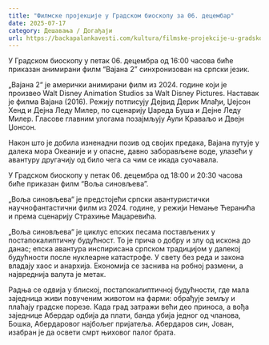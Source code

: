 ```yaml
---
title: "Филмске пројекције у Градском биоскопу за 06. децембар"
date: 2025-07-17
category: Дешавања / Догађаји
url: https://backapalankavesti.com/kultura/filmske-projekcije-u-gradskom-bioskopu-za-06-decembar/
---
```


У Градском биоскопу у петак 06. децембра од 16:00 часова биће приказан анимирани филм “Вајана 2” синхронизован на српски језик.

„Вајана 2“ је амерички анимирани филм из 2024. године који је произвео Walt Disney Animation Studios за Walt Disney Pictures. Наставак је филма Вајана (2016). Режију потписују Дејвид Дерик Млађи, Џејсон Хенд и Дејна Леду Милер, по сценарију Џареда Буша и Дејне Леду Милер. Гласове главним улогама позајмљују Аули Краваљо и Двејн Џонсон.

Након што је добила изненадни позив од својих предака, Вајана путује у далека мора Океаније и у опасне, давно заборављене воде, улазећи у авантуру другачију од било чега са чим се икада суочавала.

У Градском биоскопу у петак 06. децембра од 18:00 и 20:30 часова биће приказан филм “Воља синовљева”.

„Воља синовљева“ је предстојећи српски авантуристички научнофантастични филм из 2024. године, у режији Немање Ћеранића и према сценарију Страхиње Маџаревића.

„Воља синовљева“ је циклус епских песама постављених у постапокалиптичну будућност. То је прича о добру и злу од искона до данас; епска авантура инспирисана српском традицијом у далекој будућности после нуклеарне катастрофе. У свету без реда и закона владају хаос и анархија. Економија се заснива на робној размени, а највреднија валута је метак.

Радња се одвија у блиској, постапокалиптичној будућности, где мала заједница живи повученим животом на фарми: обрађује земљу и плаћају градске порезе. Када град затражи већи део приноса, а вођа заједнице Абердар одбија да плати, банда убија једног од чланова, Бошка, Абердаровог најбољег пријатеља. Абердаров син, Јован, изабран је да освети смрт њиховог палог брата.

